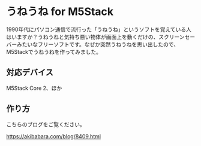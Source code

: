 # うねうね for M5Stack
1990年代にパソコン通信で流行った「うねうね」というソフトを覚えている人はいますか？うねうねと気持ち悪い物体が画面上を動くだけの、スクリーンセーバーみたいなフリーソフトです。なぜか突然うねうねを思い出したので、M5Stackでうねうねを作ってみました。

## 対応デバイス
M5Stack Core 2、ほか

## 作り方
こちらのブログをご覧ください。

https://akibabara.com/blog/8409.html

